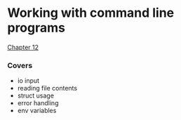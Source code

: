 # Working with command line programs

[Chapter 12](https://doc.rust-lang.org/book/ch12-00-an-io-project.html)

### Covers

- io input
- reading file contents
- struct usage
- error handling
- env variables
